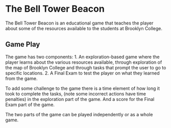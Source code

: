 # The Bell Tower Beacon

The Bell Tower Beacon is an educational game that teaches the player about some of the resources available to the students at Brooklyn College.

## Game Play

The game has two components:
	1. An exploration-based game where the player learns about the various resources available, through exploration of the map of Brooklyn College and through tasks that prompt the user to go to specific locations.
	2. A Final Exam to test the player on what they learned from the game.

To add some challenge to the game there is a time element of how long it took to complete the tasks, (note some incorrect actions have time penalties) in the exploration part of the game. And a score for the Final Exam part of the game.

The two parts of the game can be played independently or as a whole game.